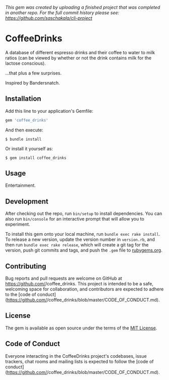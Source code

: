 *This gem was created by uploading a finished project that was completed in another repo. For the full commit history please see: https://github.com/saschakala/cli-project*

# CoffeeDrinks

A database of different espresso drinks and their coffee to water to milk ratios (can be viewed by whether or not the drink contains milk for the lactose conscious).

...that plus a few surprises. 

Inspired by Bandersnatch.

## Installation

Add this line to your application's Gemfile:

```ruby
gem 'coffee_drinks'
```

And then execute:

    $ bundle install

Or install it yourself as:

    $ gem install coffee_drinks

## Usage

Entertainment.

## Development

After checking out the repo, run `bin/setup` to install dependencies. You can also run `bin/console` for an interactive prompt that will allow you to experiment.

To install this gem onto your local machine, run `bundle exec rake install`. To release a new version, update the version number in `version.rb`, and then run `bundle exec rake release`, which will create a git tag for the version, push git commits and tags, and push the `.gem` file to [rubygems.org](https://rubygems.org).

## Contributing

Bug reports and pull requests are welcome on GitHub at https://github.com/<github username>/coffee_drinks. This project is intended to be a safe, welcoming space for collaboration, and contributors are expected to adhere to the [code of conduct](https://github.com/<github username>/coffee_drinks/blob/master/CODE_OF_CONDUCT.md).


## License

The gem is available as open source under the terms of the [MIT License](https://opensource.org/licenses/MIT).

## Code of Conduct

Everyone interacting in the CoffeeDrinks project's codebases, issue trackers, chat rooms and mailing lists is expected to follow the [code of conduct](https://github.com/<github username>/coffee_drinks/blob/master/CODE_OF_CONDUCT.md).
